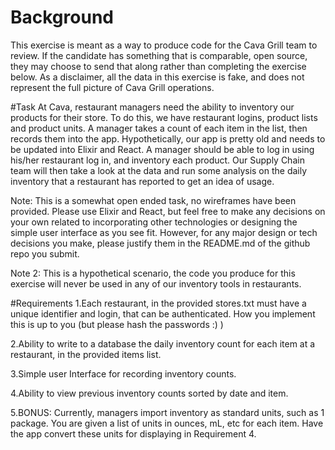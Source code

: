 # Background
This exercise is meant as a way to produce code for the Cava Grill team to review. If the candidate has something that is
comparable, open source, they may choose to send that along rather than completing the exercise below. As a disclaimer, all the
data in this exercise is fake, and does not represent the full picture of Cava Grill operations.

#Task
At Cava, restaurant managers need the ability to inventory our products for their store. To do this, we have restaurant logins,
product lists and product units. A manager takes a count of each item in the list, then records them into the app.
Hypothetically, our app is pretty old and needs to be updated into Elixir and React. A manager should be able to log in using
his/her restaurant log in, and inventory each product. Our Supply Chain team will then take a look at the data and run some
analysis on the daily inventory that a restaurant has reported to get an idea of usage. 

Note: This is a somewhat open ended task, no wireframes have been provided. Please use Elixir and React, but feel free to make
any decisions on your own related to incorporating other technologies or designing the simple user interface as you see fit.
However, for any major design or tech decisions you make, please justify them in the README.md of the github repo you submit.

Note 2: This is a hypothetical scenario, the code you produce for this exercise will never be used in any of our inventory tools
in restaurants.

#Requirements 
1.Each restaurant, in the provided stores.txt must have a unique identifier and login, that can be authenticated. How you
implement this is up to you (but please hash the passwords :) )

2.Ability to write to a database the daily inventory count for each item at a restaurant, in the provided items list.

3.Simple user Interface for recording inventory counts.

4.Ability to view previous inventory counts sorted by date and item.

5.BONUS: Currently, managers import inventory as standard units, such as 1 package. You are given a list of units in ounces, mL,
etc for each item. Have the app convert these units for displaying in Requirement 4.

